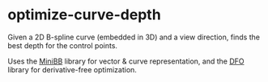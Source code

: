 # optimize-curve-depth
Given a 2D B-spline curve (embedded in 3D) and a view direction, finds the best depth for the control points.

Uses the [MiniBB](https://github.com/salvipeter/minibb) library for vector & curve representation,
and the [DFO](https://github.com/salvipeter/dfo) library for derivative-free optimization.

